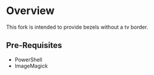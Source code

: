 # Overview

This fork is intended to provide bezels without a tv border.

## Pre-Requisites

- PowerShell
- ImageMagick
